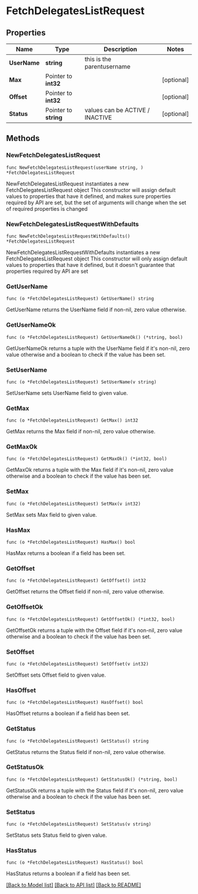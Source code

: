 # FetchDelegatesListRequest

## Properties

Name | Type | Description | Notes
------------ | ------------- | ------------- | -------------
**UserName** | **string** | this is the parentusername | 
**Max** | Pointer to **int32** |  | [optional] 
**Offset** | Pointer to **int32** |  | [optional] 
**Status** | Pointer to **string** | values can be ACTIVE / INACTIVE | [optional] 

## Methods

### NewFetchDelegatesListRequest

`func NewFetchDelegatesListRequest(userName string, ) *FetchDelegatesListRequest`

NewFetchDelegatesListRequest instantiates a new FetchDelegatesListRequest object
This constructor will assign default values to properties that have it defined,
and makes sure properties required by API are set, but the set of arguments
will change when the set of required properties is changed

### NewFetchDelegatesListRequestWithDefaults

`func NewFetchDelegatesListRequestWithDefaults() *FetchDelegatesListRequest`

NewFetchDelegatesListRequestWithDefaults instantiates a new FetchDelegatesListRequest object
This constructor will only assign default values to properties that have it defined,
but it doesn't guarantee that properties required by API are set

### GetUserName

`func (o *FetchDelegatesListRequest) GetUserName() string`

GetUserName returns the UserName field if non-nil, zero value otherwise.

### GetUserNameOk

`func (o *FetchDelegatesListRequest) GetUserNameOk() (*string, bool)`

GetUserNameOk returns a tuple with the UserName field if it's non-nil, zero value otherwise
and a boolean to check if the value has been set.

### SetUserName

`func (o *FetchDelegatesListRequest) SetUserName(v string)`

SetUserName sets UserName field to given value.


### GetMax

`func (o *FetchDelegatesListRequest) GetMax() int32`

GetMax returns the Max field if non-nil, zero value otherwise.

### GetMaxOk

`func (o *FetchDelegatesListRequest) GetMaxOk() (*int32, bool)`

GetMaxOk returns a tuple with the Max field if it's non-nil, zero value otherwise
and a boolean to check if the value has been set.

### SetMax

`func (o *FetchDelegatesListRequest) SetMax(v int32)`

SetMax sets Max field to given value.

### HasMax

`func (o *FetchDelegatesListRequest) HasMax() bool`

HasMax returns a boolean if a field has been set.

### GetOffset

`func (o *FetchDelegatesListRequest) GetOffset() int32`

GetOffset returns the Offset field if non-nil, zero value otherwise.

### GetOffsetOk

`func (o *FetchDelegatesListRequest) GetOffsetOk() (*int32, bool)`

GetOffsetOk returns a tuple with the Offset field if it's non-nil, zero value otherwise
and a boolean to check if the value has been set.

### SetOffset

`func (o *FetchDelegatesListRequest) SetOffset(v int32)`

SetOffset sets Offset field to given value.

### HasOffset

`func (o *FetchDelegatesListRequest) HasOffset() bool`

HasOffset returns a boolean if a field has been set.

### GetStatus

`func (o *FetchDelegatesListRequest) GetStatus() string`

GetStatus returns the Status field if non-nil, zero value otherwise.

### GetStatusOk

`func (o *FetchDelegatesListRequest) GetStatusOk() (*string, bool)`

GetStatusOk returns a tuple with the Status field if it's non-nil, zero value otherwise
and a boolean to check if the value has been set.

### SetStatus

`func (o *FetchDelegatesListRequest) SetStatus(v string)`

SetStatus sets Status field to given value.

### HasStatus

`func (o *FetchDelegatesListRequest) HasStatus() bool`

HasStatus returns a boolean if a field has been set.


[[Back to Model list]](../README.md#documentation-for-models) [[Back to API list]](../README.md#documentation-for-api-endpoints) [[Back to README]](../README.md)


